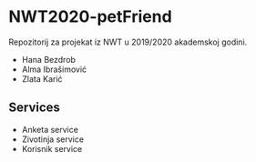 # NWT2020-petFriend
Repozitorij za projekat iz NWT u 2019/2020 akademskoj godini. 
* Hana Bezdrob
* Alma Ibrašimović
* Zlata Karić

## Services
* Anketa service
* Zivotinja service 
* Korisnik service
